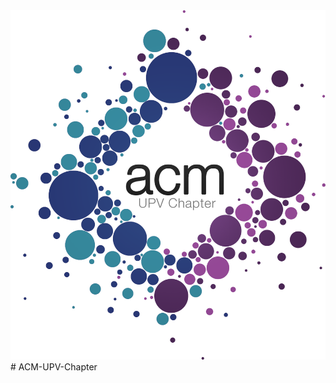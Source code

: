 <img src="https://github.com/SrVladyslav/ACM-UPV-Chapter/blob/master/BACK-END/src/public/img/logo.png?raw=true">
# ACM-UPV-Chapter
